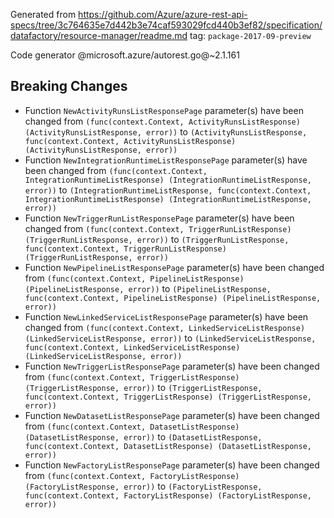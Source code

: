 Generated from https://github.com/Azure/azure-rest-api-specs/tree/3c764635e7d442b3e74caf593029fcd440b3ef82/specification/datafactory/resource-manager/readme.md tag: `package-2017-09-preview`

Code generator @microsoft.azure/autorest.go@~2.1.161

## Breaking Changes

- Function `NewActivityRunsListResponsePage` parameter(s) have been changed from `(func(context.Context, ActivityRunsListResponse) (ActivityRunsListResponse, error))` to `(ActivityRunsListResponse, func(context.Context, ActivityRunsListResponse) (ActivityRunsListResponse, error))`
- Function `NewIntegrationRuntimeListResponsePage` parameter(s) have been changed from `(func(context.Context, IntegrationRuntimeListResponse) (IntegrationRuntimeListResponse, error))` to `(IntegrationRuntimeListResponse, func(context.Context, IntegrationRuntimeListResponse) (IntegrationRuntimeListResponse, error))`
- Function `NewTriggerRunListResponsePage` parameter(s) have been changed from `(func(context.Context, TriggerRunListResponse) (TriggerRunListResponse, error))` to `(TriggerRunListResponse, func(context.Context, TriggerRunListResponse) (TriggerRunListResponse, error))`
- Function `NewPipelineListResponsePage` parameter(s) have been changed from `(func(context.Context, PipelineListResponse) (PipelineListResponse, error))` to `(PipelineListResponse, func(context.Context, PipelineListResponse) (PipelineListResponse, error))`
- Function `NewLinkedServiceListResponsePage` parameter(s) have been changed from `(func(context.Context, LinkedServiceListResponse) (LinkedServiceListResponse, error))` to `(LinkedServiceListResponse, func(context.Context, LinkedServiceListResponse) (LinkedServiceListResponse, error))`
- Function `NewTriggerListResponsePage` parameter(s) have been changed from `(func(context.Context, TriggerListResponse) (TriggerListResponse, error))` to `(TriggerListResponse, func(context.Context, TriggerListResponse) (TriggerListResponse, error))`
- Function `NewDatasetListResponsePage` parameter(s) have been changed from `(func(context.Context, DatasetListResponse) (DatasetListResponse, error))` to `(DatasetListResponse, func(context.Context, DatasetListResponse) (DatasetListResponse, error))`
- Function `NewFactoryListResponsePage` parameter(s) have been changed from `(func(context.Context, FactoryListResponse) (FactoryListResponse, error))` to `(FactoryListResponse, func(context.Context, FactoryListResponse) (FactoryListResponse, error))`
